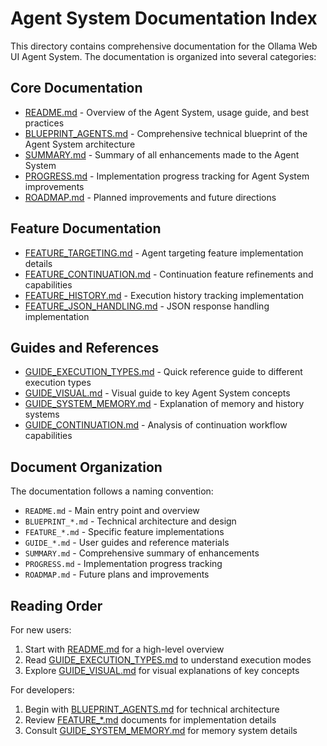 # Agent System Documentation Index

This directory contains comprehensive documentation for the Ollama Web UI Agent System. The documentation is organized into several categories:

## Core Documentation

- [README.md](README.md) - Overview of the Agent System, usage guide, and best practices
- [BLUEPRINT_AGENTS.md](BLUEPRINT_AGENTS.md) - Comprehensive technical blueprint of the Agent System architecture
- [SUMMARY.md](SUMMARY.md) - Summary of all enhancements made to the Agent System
- [PROGRESS.md](PROGRESS.md) - Implementation progress tracking for Agent System improvements
- [ROADMAP.md](ROADMAP.md) - Planned improvements and future directions

## Feature Documentation

- [FEATURE_TARGETING.md](FEATURE_TARGETING.md) - Agent targeting feature implementation details
- [FEATURE_CONTINUATION.md](FEATURE_CONTINUATION.md) - Continuation feature refinements and capabilities
- [FEATURE_HISTORY.md](FEATURE_HISTORY.md) - Execution history tracking implementation
- [FEATURE_JSON_HANDLING.md](FEATURE_JSON_HANDLING.md) - JSON response handling implementation

## Guides and References

- [GUIDE_EXECUTION_TYPES.md](GUIDE_EXECUTION_TYPES.md) - Quick reference guide to different execution types
- [GUIDE_VISUAL.md](GUIDE_VISUAL.md) - Visual guide to key Agent System concepts
- [GUIDE_SYSTEM_MEMORY.md](GUIDE_SYSTEM_MEMORY.md) - Explanation of memory and history systems
- [GUIDE_CONTINUATION.md](GUIDE_CONTINUATION.md) - Analysis of continuation workflow capabilities

## Document Organization

The documentation follows a naming convention:

- `README.md` - Main entry point and overview
- `BLUEPRINT_*.md` - Technical architecture and design
- `FEATURE_*.md` - Specific feature implementations
- `GUIDE_*.md` - User guides and reference materials
- `SUMMARY.md` - Comprehensive summary of enhancements
- `PROGRESS.md` - Implementation progress tracking
- `ROADMAP.md` - Future plans and improvements

## Reading Order

For new users:
1. Start with [README.md](README.md) for a high-level overview
2. Read [GUIDE_EXECUTION_TYPES.md](GUIDE_EXECUTION_TYPES.md) to understand execution modes
3. Explore [GUIDE_VISUAL.md](GUIDE_VISUAL.md) for visual explanations of key concepts

For developers:
1. Begin with [BLUEPRINT_AGENTS.md](BLUEPRINT_AGENTS.md) for technical architecture
2. Review [FEATURE_*.md](FEATURE_TARGETING.md) documents for implementation details
3. Consult [GUIDE_SYSTEM_MEMORY.md](GUIDE_SYSTEM_MEMORY.md) for memory system details 